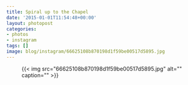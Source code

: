 ```yaml
---
title: Spiral up to the Chapel
date: '2015-01-01T11:54:48+00:00'
layout: photopost
categories:
- photos
- instagram
tags: []
image: blog/instagram/66625108b870198d1f59be00517d5895.jpg
---
```


<figure class="photo photo--square">
  {{< img src="66625108b870198d1f59be00517d5895.jpg" alt="" caption="" >}}

</figure>



